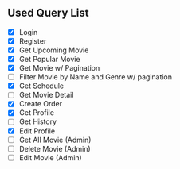 ## Used Query List
- [x] Login
- [x] Register
- [x] Get Upcoming Movie
- [x] Get Popular Movie
- [x] Get Movie w/ Pagination
- [ ] Filter Movie by Name and Genre w/ pagination
- [x] Get Schedule
- [ ] Get Movie Detail
- [x] Create Order
- [x] Get Profile
- [ ] Get History
- [x] Edit Profile
- [ ] Get All Movie (Admin)
- [ ] Delete Movie (Admin)
- [ ] Edit Movie (Admin)
